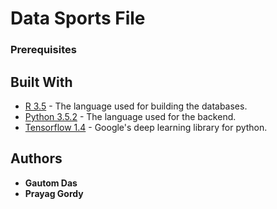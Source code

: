 # Data Sports File

### Prerequisites

## Built With

* [R 3.5](http://cran.us.r-project.org) - The language used for building the databases.
* [Python 3.5.2](https://www.python.org/downloads/release/python-352/) - The language used for the backend.
* [Tensorflow 1.4](https://github.com/tensorflow/tensorflow) - Google's deep learning library for python.

## Authors

* **Gautom Das**
* **Prayag Gordy**
